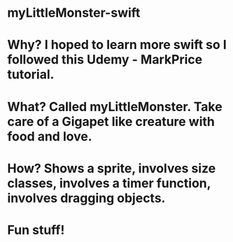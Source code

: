 # myLittleMonster-swift
# Why? I hoped to learn more swift so I followed this Udemy - MarkPrice tutorial. 
# What? Called myLittleMonster. Take care of a Gigapet like creature with food and love. 
# How? Shows a sprite, involves size classes, involves a timer function, involves dragging objects.
# Fun stuff!
